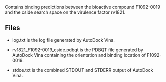 Contains binding predictions between the bioactive compound F1092-0019 and the cside search space on the virulence factor rv1821.

## Files

- log.txt is the log file generated by AutoDock Vina.

- rv1821_F1092-0019_cside.pdbqt is the PDBQT file generated by AutoDock Vina containing the orientation and binding location of F1092-0019.

- stdoe.txt is the combined STDOUT and STDERR output of AutoDock Vina.

